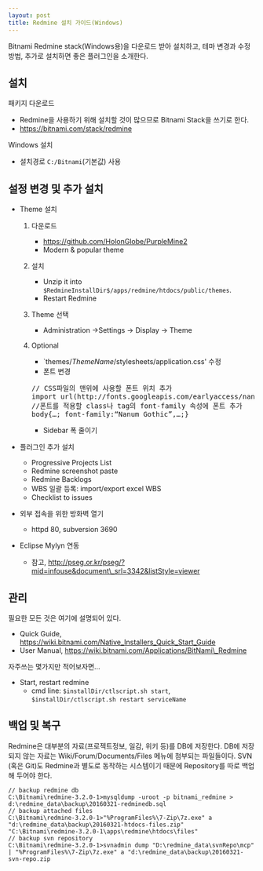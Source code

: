 ```yaml
---
layout: post
title: Redmine 설치 가이드(Windows)
---
```


Bitnami Redmine stack(Windows용)을 다운로드 받아 설치하고, 테마 변경과 수정방법, 추가로 설치하면 좋은 플러그인을 소개한다.

## 설치

패키지 다운로드

-   Redmine을 사용하기 위해 설치할 것이 많으므로 Bitnami Stack을 쓰기로 한다.
-   ​https://bitnami.com/stack/redmine

Windows 설치

-   설치경로 `C:/Bitnami`(기본값) 사용

설정 변경 및 추가 설치
----------------------

-   Theme 설치
    1.  다운로드
        -   https://github.com/HolonGlobe/PurpleMine2
        -   Modern & popular theme

    2.  설치
        -   Unzip it into `$RedmineInstallDir$/apps/redmine/htdocs/public/themes`.
        -   Restart Redmine

    3.  Theme 선택
        -   Administration ->Settings -> Display -> Theme
    4.  Optional
        - `themes/$ThemeName$/stylesheets/application.css' 수정
        - 폰트 변경
        <pre>
        // CSS파일의 맨위에 사용할 폰트 위치 추가
        import url(http://fonts.googleapis.com/earlyaccess/nanumgothic.css);
        //폰트를 적용할 class나 tag의 font-family 속성에 폰트 추가
        body{…; font-family:“Nanum Gothic”,…;}
        </pre>
        - Sidebar 폭 줄이기

-   플러그인 추가 설치
    -   Progressive Projects List
    -   Redmine screenshot paste
    -   Redmine Backlogs
    -   WBS 일괄 등록: import/export excel WBS
    -   Checklist to issues
-   외부 접속을 위한 방화벽 열기
    -   httpd 80, subversion 3690
-   Eclipse Mylyn 연동
    -   참고, http://pseg.or.kr/pseg/?mid=infouse&document\_srl=3342&listStyle=viewer

관리
----

필요한 모든 것은 여기에 설명되어 있다.

-   Quick Guide, https://wiki.bitnami.com/Native_Installers_Quick_Start_Guide
-   User Manual, https://wiki.bitnami.com/Applications/BitNami\_Redmine

자주쓰는 몇가지만 적어보자면…

-   Start, restart redmine
    -   cmd line: `$installDir/ctlscript.sh start`, `$installDir/ctlscript.sh restart serviceName`

백업 및 복구
------------

Redmine은 대부분의 자료(프로젝트정보, 일감, 위키 등)를 DB에 저장한다.
DB에 저장되지 않는 자료는 Wiki/Forum/Documents/Files 메뉴에 첨부되는 파일들이다.
SVN (혹은 Git)도 Redmine과 별도로 동작하는 시스템이기 때문에 Repository를 따로 백업해 두어야 한다.

    // backup redmine db
    C:\Bitnami\redmine-3.2.0-1>mysqldump -uroot -p bitnami_redmine > d:\redmine_data\backup\20160321-redminedb.sql
    // backup attached files
    C:\Bitnami\redmine-3.2.0-1>"%ProgramFiles%\7-Zip\7z.exe" a "d:\redmine_data\backup\20160321-htdocs-files.zip" "C:\Bitnami\redmine-3.2.0-1\apps\redmine\htdocs\files"
    // backup svn repository
    C:\Bitnami\redmine-3.2.0-1>svnadmin dump "D:\redmine_data\svnRepo\mcp" | "%ProgramFiles%\7-Zip\7z.exe" a "d:\redmine_data\backup\20160321-svn-repo.zip
